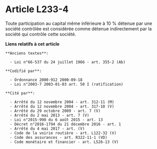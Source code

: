 # Article L233-4

Toute participation au capital même inférieure à 10 % détenue par une société contrôlée est considérée comme détenue
indirectement par la société qui contrôle cette société.

**Liens relatifs à cet article**

	**Anciens textes**:

	  - Loi n°66-537 du 24 juillet 1966 - art. 355-2 (Ab)

	**Codifié par**:

	  - Ordonnance 2000-912 2000-09-18
	  - Loi n°2003-7 2003-01-03 art. 50 I (ratification)

	**Cité par**:

	  - Arrêté du 12 novembre 2004 - art. 312-11 (M)
	  - Arrêté du 12 novembre 2004 - art. 317-10 (V)
	  - Arrêté du 29 octobre 2009 - art. 7 (V)
	  - Arrêté du 2 mai 2013 - art. 7 (V)
	  - Loi n°2015-990 du 6 août 2015 - art. 13
	  - Décret n°2016-1794 du 21 décembre 2016 - art. 1
	  - Arrêté du 4 mai 2017 - art. (V)
	  - Code de la voirie routière - art. L122-32 (V)
	  - Code des assurances - art. R322-11-1 (VD)
	  - Code monétaire et financier - art. L526-13 (V)
